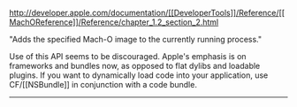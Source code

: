 http://developer.apple.com/documentation/[[DeveloperTools]]/Reference/[[MachOReference]]/Reference/chapter_1.2_section_2.html

"Adds the specified Mach-O image to the currently running process."

Use of this API seems to be discouraged. Apple's emphasis is on frameworks and bundles now, as opposed to flat dylibs and loadable plugins. If you want to dynamically load code into your application, use CF/[[NSBundle]] in conjunction with a code bundle.

----